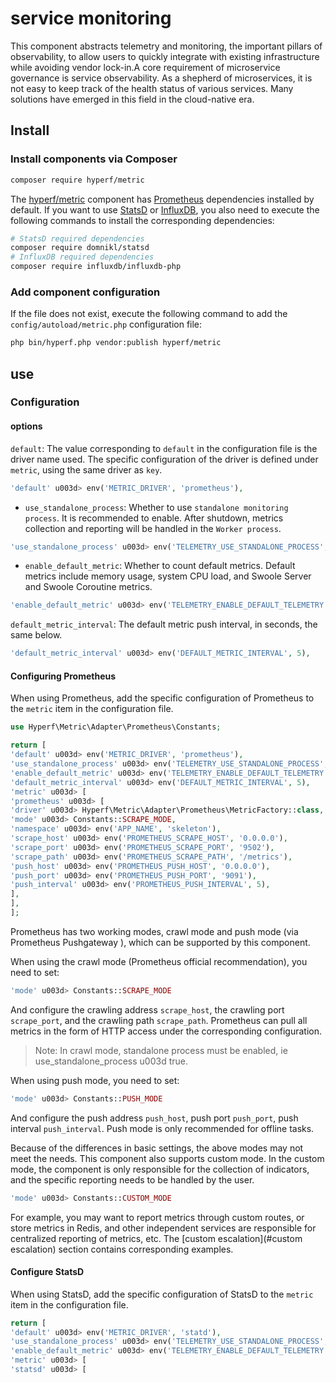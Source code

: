 # service monitoring

This component abstracts telemetry and monitoring, the important pillars of observability, to allow users to quickly integrate with existing infrastructure while avoiding vendor lock-in.A core requirement of microservice governance is service observability. As a shepherd of microservices, it is not easy to keep track of the health status of various services. Many solutions have emerged in this field in the cloud-native era. 

## Install

### Install components via Composer

```bash
composer require hyperf/metric
````

The [hyperf/metric](https://github.com/hyperf/metric) component has [Prometheus](https://prometheus.io/) dependencies installed by default. If you want to use [StatsD](https://github.com/statsd/statsd) or [InfluxDB](http://influxdb.com), you also need to execute the following commands to install the corresponding dependencies:

```bash
# StatsD required dependencies
composer require domnikl/statsd
# InfluxDB required dependencies
composer require influxdb/influxdb-php
````

### Add component configuration

If the file does not exist, execute the following command to add the `config/autoload/metric.php` configuration file:

```bash
php bin/hyperf.php vendor:publish hyperf/metric
````

## use

### Configuration

#### options

`default`: The value corresponding to `default` in the configuration file is the driver name used. The specific configuration of the driver is defined under `metric`, using the same driver as `key`.

````php
'default' u003d> env('METRIC_DRIVER', 'prometheus'),
````

* `use_standalone_process`: Whether to use `standalone monitoring process`. It is recommended to enable. After shutdown, metrics collection and reporting will be handled in the `Worker process`.

````php
'use_standalone_process' u003d> env('TELEMETRY_USE_STANDALONE_PROCESS', true),
````

* `enable_default_metric`: Whether to count default metrics. Default metrics include memory usage, system CPU load, and Swoole Server and Swoole Coroutine metrics.

````php
'enable_default_metric' u003d> env('TELEMETRY_ENABLE_DEFAULT_TELEMETRY', true),
````

`default_metric_interval`: The default metric push interval, in seconds, the same below.
````php
'default_metric_interval' u003d> env('DEFAULT_METRIC_INTERVAL', 5),
````
#### Configuring Prometheus

When using Prometheus, add the specific configuration of Prometheus to the `metric` item in the configuration file.

````php
use Hyperf\Metric\Adapter\Prometheus\Constants;

return [
'default' u003d> env('METRIC_DRIVER', 'prometheus'),
'use_standalone_process' u003d> env('TELEMETRY_USE_STANDALONE_PROCESS', true),
'enable_default_metric' u003d> env('TELEMETRY_ENABLE_DEFAULT_TELEMETRY', true),
'default_metric_interval' u003d> env('DEFAULT_METRIC_INTERVAL', 5),
'metric' u003d> [
'prometheus' u003d> [
'driver' u003d> Hyperf\Metric\Adapter\Prometheus\MetricFactory::class,
'mode' u003d> Constants::SCRAPE_MODE,
'namespace' u003d> env('APP_NAME', 'skeleton'),
'scrape_host' u003d> env('PROMETHEUS_SCRAPE_HOST', '0.0.0.0'),
'scrape_port' u003d> env('PROMETHEUS_SCRAPE_PORT', '9502'),
'scrape_path' u003d> env('PROMETHEUS_SCRAPE_PATH', '/metrics'),
'push_host' u003d> env('PROMETHEUS_PUSH_HOST', '0.0.0.0'),
'push_port' u003d> env('PROMETHEUS_PUSH_PORT', '9091'),
'push_interval' u003d> env('PROMETHEUS_PUSH_INTERVAL', 5),
],
],
];
````

Prometheus has two working modes, crawl mode and push mode (via Prometheus Pushgateway ), which can be supported by this component.

When using the crawl mode (Prometheus official recommendation), you need to set:

````php
'mode' u003d> Constants::SCRAPE_MODE
````

And configure the crawling address `scrape_host`, the crawling port `scrape_port`, and the crawling path `scrape_path`. Prometheus can pull all metrics in the form of HTTP access under the corresponding configuration.

> Note: In crawl mode, standalone process must be enabled, ie use_standalone_process u003d true.

When using push mode, you need to set:

````php
'mode' u003d> Constants::PUSH_MODE
````

And configure the push address `push_host`, push port `push_port`, push interval `push_interval`. Push mode is only recommended for offline tasks.

Because of the differences in basic settings, the above modes may not meet the needs. This component also supports custom mode. In the custom mode, the component is only responsible for the collection of indicators, and the specific reporting needs to be handled by the user.

````php
'mode' u003d> Constants::CUSTOM_MODE
````
For example, you may want to report metrics through custom routes, or store metrics in Redis, and other independent services are responsible for centralized reporting of metrics, etc. The [custom escalation](#custom escalation) section contains corresponding examples.

#### Configure StatsD

When using StatsD, add the specific configuration of StatsD to the `metric` item in the configuration file.

````php
return [
'default' u003d> env('METRIC_DRIVER', 'statd'),
'use_standalone_process' u003d> env('TELEMETRY_USE_STANDALONE_PROCESS', true),
'enable_default_metric' u003d> env('TELEMETRY_ENABLE_DEFAULT_TELEMETRY', true),
'metric' u003d> [
'statsd' u003d> [

















































































































































































































































































